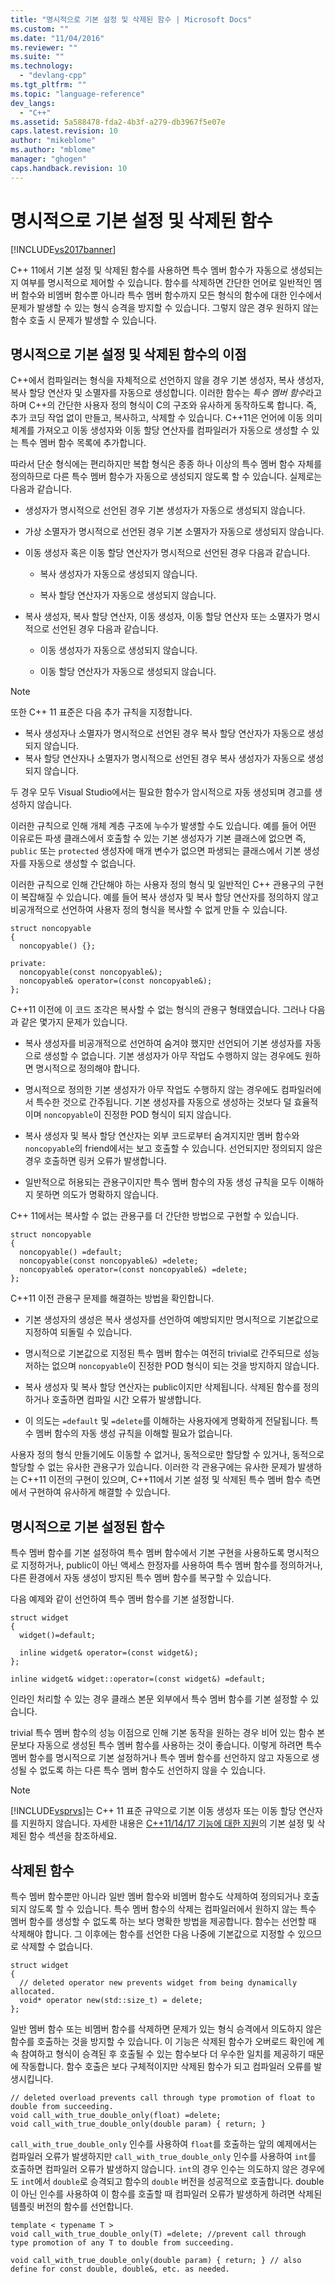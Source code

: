 ```yaml
---
title: "명시적으로 기본 설정 및 삭제된 함수 | Microsoft Docs"
ms.custom: ""
ms.date: "11/04/2016"
ms.reviewer: ""
ms.suite: ""
ms.technology: 
  - "devlang-cpp"
ms.tgt_pltfrm: ""
ms.topic: "language-reference"
dev_langs: 
  - "C++"
ms.assetid: 5a588478-fda2-4b3f-a279-db3967f5e07e
caps.latest.revision: 10
author: "mikeblome"
ms.author: "mblome"
manager: "ghogen"
caps.handback.revision: 10
---
```

# 명시적으로 기본 설정 및 삭제된 함수
[!INCLUDE[vs2017banner](../assembler/inline/includes/vs2017banner.md)]

C\+\+ 11에서 기본 설정 및 삭제된 함수를 사용하면 특수 멤버 함수가 자동으로 생성되는지 여부를 명시적으로 제어할 수 있습니다.  함수를 삭제하면 간단한 언어로 일반적인 멤버 함수와 비멤버 함수뿐 아니라 특수 멤버 함수까지 모든 형식의 함수에 대한 인수에서 문제가 발생할 수 있는 형식 승격을 방지할 수 있습니다. 그렇지 않은 경우 원하지 않는 함수 호출 시 문제가 발생할 수 있습니다.  
  
## 명시적으로 기본 설정 및 삭제된 함수의 이점  
 C\+\+에서 컴파일러는 형식을 자체적으로 선언하지 않을 경우 기본 생성자, 복사 생성자, 복사 할당 연산자 및 소멸자를 자동으로 생성합니다.  이러한 함수는 *특수 멤버 함수*라고 하며 C\+\+의 간단한 사용자 정의 형식이 C의 구조와 유사하게 동작하도록 합니다.  즉, 추가 코딩 작업 없이 만들고, 복사하고, 삭제할 수 있습니다.  C\+\+11은 언어에 이동 의미 체계를 가져오고 이동 생성자와 이동 할당 연산자를 컴파일러가 자동으로 생성할 수 있는 특수 멤버 함수 목록에 추가합니다.  
  
 따라서 단순 형식에는 편리하지만 복합 형식은 종종 하나 이상의 특수 멤버 함수 자체를 정의하므로 다른 특수 멤버 함수가 자동으로 생성되지 않도록 할 수 있습니다.  실제로는 다음과 같습니다.  
  
-   생성자가 명시적으로 선언된 경우 기본 생성자가 자동으로 생성되지 않습니다.  
  
-   가상 소멸자가 명시적으로 선언된 경우 기본 소멸자가 자동으로 생성되지 않습니다.  
  
-   이동 생성자 혹은 이동 할당 연산자가 명시적으로 선언된 경우 다음과 같습니다.  
  
    -   복사 생성자가 자동으로 생성되지 않습니다.  
  
    -   복사 할당 연산자가 자동으로 생성되지 않습니다.  
  
-   복사 생성자, 복사 할당 연산자, 이동 생성자, 이동 할당 연산자 또는 소멸자가 명시적으로 선언된 경우 다음과 같습니다.  
  
    -   이동 생성자가 자동으로 생성되지 않습니다.  
  
    -   이동 할당 연산자가 자동으로 생성되지 않습니다.  
  
> [!NOTE]
>  또한 C\+\+ 11 표준은 다음 추가 규칙을 지정합니다.  
>   
>  -   복사 생성자나 소멸자가 명시적으로 선언된 경우 복사 할당 연산자가 자동으로 생성되지 않습니다.  
> -   복사 할당 연산자나 소멸자가 명시적으로 선언된 경우 복사 생성자가 자동으로 생성되지 않습니다.  
>   
>  두 경우 모두 Visual Studio에서는 필요한 함수가 암시적으로 자동 생성되며 경고를 생성하지 않습니다.  
  
 이러한 규칙으로 인해 개체 계층 구조에 누수가 발생할 수도 있습니다.  예를 들어 어떤 이유로든 파생 클래스에서 호출할 수 있는 기본 생성자가 기본 클래스에 없으면 즉, `public` 또는 `protected` 생성자에 매개 변수가 없으면 파생되는 클래스에서 기본 생성자를 자동으로 생성할 수 없습니다.  
  
 이러한 규칙으로 인해 간단해야 하는 사용자 정의 형식 및 일반적인 C\+\+ 관용구의 구현이 복잡해질 수 있습니다. 예를 들어 복사 생성자 및 복사 할당 연산자를 정의하지 않고 비공개적으로 선언하여 사용자 정의 형식을 복사할 수 없게 만들 수 있습니다.  
  
```  
struct noncopyable  
{  
  noncopyable() {};  
  
private:  
  noncopyable(const noncopyable&);  
  noncopyable& operator=(const noncopyable&);  
};  
```  
  
 C\+\+11 이전에 이 코드 조각은 복사할 수 없는 형식의 관용구 형태였습니다.  그러나 다음과 같은 몇가지 문제가 있습니다.  
  
-   복사 생성자를 비공개적으로 선언하여 숨겨야 했지만 선언되어 기본 생성자를 자동으로 생성할 수 없습니다.  기본 생성자가 아무 작업도 수행하지 않는 경우에도 원하면 명시적으로 정의해야 합니다.  
  
-   명시적으로 정의한 기본 생성자가 아무 작업도 수행하지 않는 경우에도 컴파일러에서 특수한 것으로 간주됩니다.  기본 생성자를 자동으로 생성하는 것보다 덜 효율적이며 `noncopyable`이 진정한 POD 형식이 되지 않습니다.  
  
-   복사 생성자 및 복사 할당 연산자는 외부 코드로부터 숨겨지지만 멤버 함수와 `noncopyable`의 friend에서는 보고 호출할 수 있습니다.  선언되지만 정의되지 않은 경우 호출하면 링커 오류가 발생합니다.  
  
-   일반적으로 허용되는 관용구이지만 특수 멤버 함수의 자동 생성 규칙을 모두 이해하지 못하면 의도가 명확하지 않습니다.  
  
 C\+\+ 11에서는 복사할 수 없는 관용구를 더 간단한 방법으로 구현할 수 있습니다.  
  
```  
struct noncopyable  
{  
  noncopyable() =default;  
  noncopyable(const noncopyable&) =delete;  
  noncopyable& operator=(const noncopyable&) =delete;  
};  
```  
  
 C\+\+11 이전 관용구 문제를 해결하는 방법을 확인합니다.  
  
-   기본 생성자의 생성은 복사 생성자를 선언하여 예방되지만 명시적으로 기본값으로 지정하여 되돌릴 수 있습니다.  
  
-   명시적으로 기본값으로 지정된 특수 멤버 함수는 여전히 trivial로 간주되므로 성능 저하는 없으며 `noncopyable`이 진정한 POD 형식이 되는 것을 방지하지 않습니다.  
  
-   복사 생성자 및 복사 할당 연산자는 public이지만 삭제됩니다.  삭제된 함수를 정의하거나 호출하면 컴파일 시간 오류가 발생합니다.  
  
-   이 의도는 `=default` 및 `=delete`를 이해하는 사용자에게 명확하게 전달됩니다.  특수 멤버 함수의 자동 생성 규칙을 이해할 필요가 없습니다.  
  
 사용자 정의 형식 만들기에도 이동할 수 없거나, 동적으로만 할당할 수 있거나, 동적으로 할당할 수 없는 유사한 관용구가 있습니다.  이러한 각 관용구에는 유사한 문제가 발생하는 C\+\+11 이전의 구현이 있으며, C\+\+11에서 기본 설정 및 삭제된 특수 멤버 함수 측면에서 구현하여 유사하게 해결할 수 있습니다.  
  
## 명시적으로 기본 설정된 함수  
 특수 멤버 함수를 기본 설정하여 특수 멤버 함수에서 기본 구현을 사용하도록 명시적으로 지정하거나, public이 아닌 액세스 한정자를 사용하여 특수 멤버 함수를 정의하거나, 다른 환경에서 자동 생성이 방지된 특수 멤버 함수를 복구할 수 있습니다.  
  
 다음 예제와 같이 선언하여 특수 멤버 함수를 기본 설정합니다.  
  
```  
struct widget  
{  
  widget()=default;  
  
  inline widget& operator=(const widget&);  
};  
  
inline widget& widget::operator=(const widget&) =default;  
```  
  
 인라인 처리할 수 있는 경우 클래스 본문 외부에서 특수 멤버 함수를 기본 설정할 수 있습니다.  
  
 trivial 특수 멤버 함수의 성능 이점으로 인해 기본 동작을 원하는 경우 비어 있는 함수 본문보다 자동으로 생성된 특수 멤버 함수를 사용하는 것이 좋습니다.  이렇게 하려면 특수 멤버 함수를 명시적으로 기본 설정하거나 특수 멤버 함수를 선언하지 않고 자동으로 생성될 수 없도록 하는 다른 특수 멤버 함수도 선언하지 않을 수 있습니다.  
  
> [!NOTE]
>  [!INCLUDE[vsprvs](../assembler/masm/includes/vsprvs_md.md)]는 C\+\+ 11 표준 규약으로 기본 이동 생성자 또는 이동 할당 연산자를 지원하지 않습니다.  자세한 내용은 [C\+\+11\/14\/17 기능에 대한 지원](../cpp/support-for-cpp11-14-17-features-modern-cpp.md)의 기본 설정 및 삭제된 함수 섹션을 참조하세요.  
  
## 삭제된 함수  
 특수 멤버 함수뿐만 아니라 일반 멤버 함수와 비멤버 함수도 삭제하여 정의되거나 호출되지 않도록 할 수 있습니다.  특수 멤버 함수의 삭제는 컴파일러에서 원하지 않는 특수 멤버 함수를 생성할 수 없도록 하는 보다 명확한 방법을 제공합니다.  함수는 선언할 때 삭제해야 합니다. 그 이후에는 함수를 선언한 다음 나중에 기본값으로 지정할 수 있으므로 삭제할 수 없습니다.  
  
```  
struct widget  
{  
  // deleted operator new prevents widget from being dynamically allocated.  
  void* operator new(std::size_t) = delete;  
};  
```  
  
 일반 멤버 함수 또는 비멤버 함수를 삭제하면 문제가 있는 형식 승격에서 의도하지 않은 함수를 호출하는 것을 방지할 수 있습니다.  이 기능은 삭제된 함수가 오버로드 확인에 계속 참여하고 형식이 승격된 후 호출될 수 있는 함수보다 더 우수한 일치를 제공하기 때문에 작동합니다.  함수 호출은 보다 구체적이지만 삭제된 함수가 되고 컴파일러 오류를 발생시킵니다.  
  
```  
// deleted overload prevents call through type promotion of float to double from succeeding.  
void call_with_true_double_only(float) =delete;  
void call_with_true_double_only(double param) { return; }  
```  
  
 `call_with_true_double_only` 인수를 사용하여 `float`를 호출하는 앞의 예제에서는 컴파일러 오류가 발생하지만 `call_with_true_double_only` 인수를 사용하여 `int`를 호출하면 컴파일러 오류가 발생하지 않습니다. `int`의 경우 인수는 의도하지 않은 경우에도 `int`에서 `double`로 승격되고 함수의 `double` 버전을 성공적으로 호출합니다.  double이 아닌 인수를 사용하여 이 함수를 호출할 때 컴파일러 오류가 발생하게 하려면 삭제된 템플릿 버전의 함수를 선언합니다.  
  
```  
template < typename T >  
void call_with_true_double_only(T) =delete; //prevent call through type promotion of any T to double from succeeding.  
  
void call_with_true_double_only(double param) { return; } // also define for const double, double&, etc. as needed.  
  
```